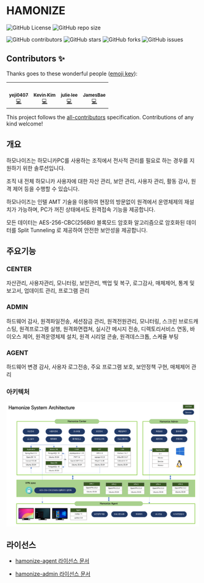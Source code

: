 # HAMONIZE

![GitHub
License](https://img.shields.io/github/license/hamonikr/hamonize)
![GitHub repo
size](https://img.shields.io/github/repo-size/hamonikr/hamonize)

![GitHub
contributors](https://img.shields.io/github/contributors/hamonikr/hamonize)
![GitHub
stars](https://img.shields.io/github/stars/hamonikr/hamonize?style=social)
![GitHub
forks](https://img.shields.io/github/forks/hamonikr/hamonize?style=social)
![GitHub
issues](https://img.shields.io/github/issues/hamonikr/hamonize?style=social)

## Contributors ✨

Thanks goes to these wonderful people ([emoji key](https://allcontributors.org/docs/en/emoji-key)):

<!-- ALL-CONTRIBUTORS-LIST:START - Do not remove or modify this section -->
<!-- prettier-ignore-start -->
<!-- markdownlint-disable -->
<table>
  <tr>
    <td align="center"><a href="https://github.com/yeji0407"><img src="https://avatars.githubusercontent.com/u/55476302?v=4?s=100" width="100px;" alt=""/><br /><sub><b>yeji0407</b></sub></a><br /><a href="https://github.com/hamonikr/hamonize/commits?author=yeji0407" title="Code">💻</a></td>
    <td align="center"><a href="https://hamonikr.org"><img src="https://avatars.githubusercontent.com/u/405502?v=4?s=100" width="100px;" alt=""/><br /><sub><b>Kevin Kim</b></sub></a><br /><a href="https://github.com/hamonikr/hamonize/commits?author=chaeya" title="Code">💻</a></td>
    <td align="center"><a href="https://github.com/jullee96"><img src="https://avatars.githubusercontent.com/u/66409676?v=4?s=100" width="100px;" alt=""/><br /><sub><b>julie lee</b></sub></a><br /><a href="https://github.com/hamonikr/hamonize/commits?author=jullee96" title="Code">💻</a></td>
    <td align="center"><a href="https://github.com/bdh1993"><img src="https://avatars.githubusercontent.com/u/58254473?v=4?s=100" width="100px;" alt=""/><br /><sub><b>JamesBae</b></sub></a><br /><a href="https://github.com/hamonikr/hamonize/commits?author=bdh1993" title="Code">💻</a></td>
  </tr>
</table>

<!-- markdownlint-restore -->
<!-- prettier-ignore-end -->

<!-- ALL-CONTRIBUTORS-LIST:END -->

This project follows the [all-contributors](https://github.com/all-contributors/all-contributors) specification. Contributions of any kind welcome!


## 개요
하모나이즈는 하모니카PC를 사용하는 조직에서 전사적 관리를 필요로 하는 경우를 지원하기 위한 솔루션입니다.

조직 내 전체 하모니카 사용자에 대한 자산 관리, 보안 관리, 사용자 관리, 활동 감사, 원격 제어 등을 수행할 수 있습니다.

하모나이즈는 인텔 AMT 기술을 이용하여 현장의 방문없이 원격에서 운영체제의 재설치가 가능하며, PC가 꺼진 상태에서도 원격접속 기능을 제공합니다.

모든 데이터는 AES-256-CBC(256Bit) 블록모드 암호화 알고리즘으로 암호화된 데이터를 Split Tunneling 로 제공하여 안전한 보안성을 제공합니다.

## 주요기능
### CENTER 
 자산관리, 사용자관리, 모니터링, 보안관리, 백업 및 복구, 로그감사, 매체제어, 통계 및 보고서, 업데이트 관리, 프로그램 관리
### ADMIN
 하드웨어 감사, 원격파일전송, 세션잠금 관리, 원격전원관리, 모니터링, 스크린 브로드캐스팅, 원격프로그램 실행, 원격화면캡쳐, 실시간 메시지 전송, 디렉토리서비스 연동, 바이오스 제어, 원격운영체제 설치, 원격 시리얼 콘솔, 원격데스크톱, 스케쥴 부팅
### AGENT
하드웨어 변경 감사, 사용자 로그전송, 주요 프로그램 보호, 보안정책 구현, 매체제어 관리

### 아키텍처

![architecture](./img/Hamonize_architecture.png)

## 라이선스
* [hamonize-agent 라이선스 문서](https://github.com/hamonikr/hamonize/blob/master/hamonize-agent/NOTICE.md)

* [hamonize-admin 라이선스 문서](https://github.com/hamonikr/hamonize/blob/master/hamonize-admin/COPYING)

